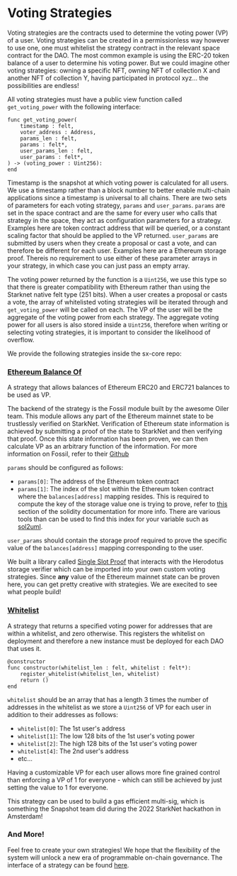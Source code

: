 # Voting Strategies

Voting strategies are the contracts used to determine the voting power (VP) of a user. Voting strategies can be created in a permissionless way however to use one, one must whitelist the strategy contract in the relevant space contract for the DAO. The most common example is using the ERC-20 token balance of a user to determine his voting power. But we could imagine other voting strategies: owning a specific NFT, owning NFT of collection X and another NFT of collection Y, having participated in protocol xyz... the possibilities are endless! 

All voting strategies must have a public view function called `get_voting_power` with the following interface:

```
func get_voting_power(
    timestamp : felt,
    voter_address : Address,
    params_len : felt,
    params : felt*,
    user_params_len : felt,
    user_params : felt*,
) -> (voting_power : Uint256):
end
```
Timestamp is the snapshot at which voting power is calculated for all users. We use a timestamp rather than a block number to better enable multi-chain applications since a timestamp is universal to all chains. There are two sets of parameters for each voting strategy, `params` and `user_params`. `params` are set in the space contract and are the same for every user who calls that strategy in the space, they act as configuration parameters for a strategy. Examples here are token contract address that will be queried, or a constant scaling factor that should be applied to the VP returned. `user_params` are submitted by users when they create a proposal or cast a vote, and can therefore be different for each user. Examples here are a Ethereum storage proof. Thereis no requirement to use either of these parameter arrays in your strategy, in which case you can just pass an empty array. 

The voting power returned by the function is a `Uint256`, we use this type so that there is greater compatibility with Ethereum rather than using the Starknet native felt type (251 bits). When a user creates a proposal or casts a vote, the array of whitelisted voting strategies will be iterated through and `get_voting_power` will be called on each. The VP of the user will be the aggregate of the voting power from each strategy. The aggregate voting power for all users is also stored inside a `Uint256`, therefore when writing or selecting voting strategies, it is important to consider the likelihood of overflow. 

We provide the following strategies inside the sx-core repo:

### [Ethereum Balance Of](https://github.com/snapshot-labs/sx-core/blob/develop/contracts/starknet/VotingStrategies/EthBalanceOf.cairo)

A strategy that allows balances of Ethereum ERC20 and ERC721 balances to be used as VP. 

The backend of the strategy is the Fossil module built by the awesome Oiler team. This module allows any part of the Ethereum mainnet state to be trustlessly verified on StarkNet. Verification of Ethereum state information is achieved by submitting a proof of the state to StarkNet and then verifying that proof. Once this state information has been proven, we can then calculate VP as an arbitrary function of the information. For more information on Fossil, refer to their [Github](https://github.com/OilerNetwork/fossil)

`params` should be configured as follows: 
- `params[0]`: The address of the Ethereum token contract
- `params[1]`: The index of the slot within the Ethereum token contract where the `balances[address]` mapping resides. This is required to compute the key of the storage value one is trying to prove, refer to [this](https://docs.soliditylang.org/en/v0.8.15/internals/layout_in_storage.html) section of the solidity documentation for more info. There are various tools than can be used to find this index for your variable such as [sol2uml](https://github.com/naddison36/sol2uml). 

`user_params` should contain the storage proof required to prove the specific value of the `balances[address]` mapping corresponding to the user. 

We built a library called [Single Slot Proof](https://github.com/snapshot-labs/sx-core/blob/develop/contracts/starknet/lib/single_slot_proof.cairo) that interacts with the Herodotus storage verifier which can be imported into your own custom voting strategies. Since **any** value of the Ethereum mainnet state can be proven here, you can get pretty creative with strategies. We are execited to see what people build! 

### [Whitelist](https://github.com/snapshot-labs/sx-core/blob/develop/contracts/starknet/VotingStrategies/Whitelist.cairo)

A strategy that returns a specified voting power for addresses that are within a whitelist, and zero otherwise. This registers the whitelist on deployment and therefore a new instance must be deployed for each DAO that uses it. 

```
@constructor
func constructor(whitelist_len : felt, whitelist : felt*):
    register_whitelist(whitelist_len, whitelist)
    return ()
end
```

`whitelist` should be an array that has a length 3 times the number of addresses in the whitelist as we store a `Uint256` of VP for each user in addition to their addresses as follows: 
 - `whitelist[0]`: The 1st user's address
 - `whitelist[1]`: The low 128 bits of the 1st user's voting power
 - `whitelist[2]`: The high 128 bits of the 1st user's voting power
 - `whitelist[4]`: The 2nd user's address
 - etc...

Having a customizable VP for each user allows more fine grained control than enforcing a VP of 1 for everyone - which can still be achieved by just setting  the value to 1 for everyone. 

This strategy can be used to build a gas efficient multi-sig, which is something the Snapshot team did during the 2022 StarkNet hackathon in Amsterdam! 

### And More!

Feel free to create your own strategies! We hope that the flexibility of the system will unlock a new era of programmable on-chain governance. The interface of a strategy can be found [here](https://github.com/snapshot-labs/sx-core/blob/develop/contracts/starknet/Interfaces/IVotingStrategy.cairo).



